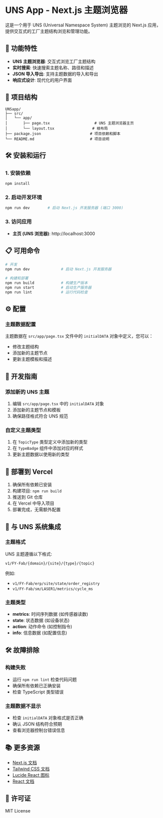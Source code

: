 # UNS App - Next.js 主题浏览器

这是一个用于 UNS (Universal Namespace System) 主题浏览的 Next.js 应用，提供交互式的工厂主题结构浏览和管理功能。

## 🚀 功能特性

- **UNS 主题浏览器**: 交互式浏览工厂主题结构
- **实时搜索**: 快速搜索主题名称、路径和描述
- **JSON 导入导出**: 支持主题数据的导入和导出
- **响应式设计**: 现代化的用户界面

## 📁 项目结构

```
UNSapp/
├── src/
│   └── app/
│       ├── page.tsx                    # UNS 主题浏览器主页
│       └── layout.tsx                 # 根布局
├── package.json                      # 项目依赖和脚本
└── README.md                         # 项目说明
```

## 🛠️ 安装和运行

### 1. 安装依赖

```bash
npm install
```

### 2. 启动开发环境

```bash
npm run dev        # 启动 Next.js 开发服务器 (端口 3000)
```

### 3. 访问应用

- **主页 (UNS 浏览器)**: http://localhost:3000

## 📋 可用命令

```bash
# 开发
npm run dev              # 启动 Next.js 开发服务器

# 构建和部署
npm run build            # 构建生产版本
npm run start            # 启动生产服务器
npm run lint             # 运行代码检查
```

## ⚙️ 配置

### 主题数据配置

主题数据在 `src/app/page.tsx` 文件中的 `initialDATA` 对象中定义，您可以：

- 修改主题结构
- 添加新的主题节点
- 更新主题模板和描述

## 🔧 开发指南

### 添加新的 UNS 主题

1. 编辑 `src/app/page.tsx` 中的 `initialDATA` 对象
2. 添加新的主题节点和模板
3. 确保路径格式符合 UNS 规范

### 自定义主题类型

1. 在 `TopicType` 类型定义中添加新的类型
2. 在 `TypeBadge` 组件中添加对应的样式
3. 更新主题数据以使用新的类型

## 🚀 部署到 Vercel

1. 确保所有依赖已安装
2. 构建项目: `npm run build`
3. 推送到 Git 仓库
4. 在 Vercel 中导入项目
5. 部署完成，无需额外配置

## 🔗 与 UNS 系统集成

### 主题格式

UNS 主题遵循以下格式:
```
v1/FY-Fab/{domain}/{site}/{type}/{topic}
```

例如:
- `v1/FY-Fab/erp/site/state/order_registry`
- `v1/FY-Fab/sm/LASER1/metrics/cycle_ms`

### 主题类型

- **metrics**: 时间序列数据 (如传感器读数)
- **state**: 状态数据 (如设备状态)
- **action**: 动作命令 (如控制指令)
- **info**: 信息数据 (如配置信息)

## 🛠️ 故障排除

### 构建失败
- 运行 `npm run lint` 检查代码问题
- 确保所有依赖已正确安装
- 检查 TypeScript 类型错误

### 主题数据不显示
- 检查 `initialDATA` 对象格式是否正确
- 确认 JSON 结构符合预期
- 查看浏览器控制台错误信息

## 📚 更多资源

- [Next.js 文档](https://nextjs.org/docs)
- [Tailwind CSS 文档](https://tailwindcss.com/docs)
- [Lucide React 图标](https://lucide.dev/)
- [React 文档](https://react.dev/)

## 📄 许可证

MIT License